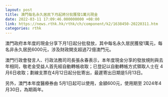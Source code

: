 ```yaml
---
layout: post
title: 澳門每名永久居民下月起將分批獲發1萬元現金
date: 2022-03-11 17:09:46.000000000 +08:00
link: https://news.rthk.hk/rthk/ch/component/k2/1638450-20220311.htm
categories: rthk
---
```


澳門政府本年度的現金分享下月1日起分批發放，其中每名永久居民獲發1萬元，每名非永久居民6000元，涉及財政開支超過72億澳門元。

澳門行政會發言人、行政法務司司長張永春表示，本年度現金分享的發放規則與去年相同，敬老金受益人首先經自動轉帳收取；已登記以自動轉帳方式領取人士在 4月6日收取；劃線支票在4月12日起分批寄出，最遲寄出日期是5月13日。

另外，澳門本年度醫療券由 5月1日起可以使用，金額600元，使用期至 2024年4月30日，為期兩年。
